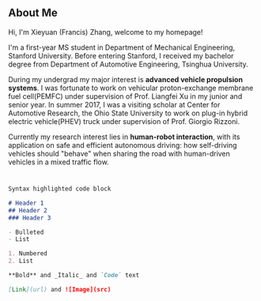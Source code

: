 ## About Me
Hi, I'm Xieyuan (Francis) Zhang, welcome to my homepage!

I'm a first-year MS student in Department of Mechanical Engineering, Stanford University. Before entering Stanford, I received my bachelor degree from Department of Automotive Engineering, Tsinghua University.

During my undergrad my major interest is **advanced vehicle propulsion systems**. I was fortunate to work on vehicular proton-exchange membrane fuel cell(PEMFC) under supervision of Prof. Liangfei Xu in my junior and senior year. In summer 2017, I was a visiting scholar at Center for Automotive Research, the Ohio State University to work on plug-in hybrid electric vehicle(PHEV) truck under supervision of Prof. Giorgio Rizzoni.

Currently my research interest lies in **human-robot interaction**, with its application on safe and efficient autonomous driving: how self-driving vehicles should "behave" when sharing the road with human-driven vehicles in a mixed traffic flow.

#
```markdown
Syntax highlighted code block

# Header 1
## Header 2
### Header 3

- Bulleted
- List

1. Numbered
2. List

**Bold** and _Italic_ and `Code` text

[Link](url) and ![Image](src)
```
